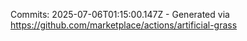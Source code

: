 Commits: 2025-07-06T01:15:00.147Z - Generated via https://github.com/marketplace/actions/artificial-grass
<br>
